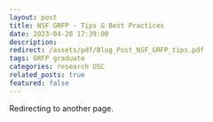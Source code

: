 ```yaml
---
layout: post
title: NSF GRFP - Tips & Best Practices
date: 2023-04-26 17:39:00
description: 
redirect: /assets/pdf/Blog_Post_NSF_GRFP_tips.pdf
tags: GRFP graduate
categories: research USC
related_posts: true
featured: false
---
```


Redirecting to another page.
